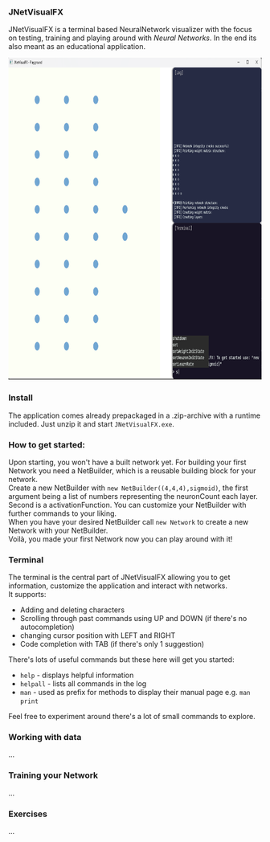 ### JNetVisualFX


JNetVisualFX is a terminal based NeuralNetwork visualizer with the focus on testing, training and playing around with *Neural Networks*. In the end its also meant as an educational application.

<!--suppress CheckImageSize -->
<img src="screenshots/defaultNetwork.png" alt="The startup screen with a 10,10,10,2 Layer Network" width="850" height="641">

### Install

The application comes already prepackaged in a .zip-archive with a runtime included. Just unzip it and start `JNetVisualFX.exe`.

### How to get started:

Upon starting, you won't have a built network yet. For building your first Network you need a NetBuilder, which is a reusable building block for your network.    
Create a new NetBuilder with `new NetBuilder((4,4,4),sigmoid)`, the first argument being a list of numbers representing the neuronCount each layer. Second is a activationFunction.
You can customize your NetBuilder with further commands to your liking.  
When you have your desired NetBuilder call `new Network` to create a new Network with your NetBuilder.  
Voilà, you made your first Network now you can play around with it!

### Terminal

The terminal is the central part of JNetVisualFX allowing you to get information, customize the application and interact with networks.  
It supports:
- Adding and deleting characters
- Scrolling through past commands using UP and DOWN (if there's no autocompletion)
- changing cursor position with LEFT and RIGHT  
- Code completion with TAB (if there's only 1 suggestion)

There's lots of useful commands but these here will get you started:
- `help` - displays helpful information 
- `helpall` - lists all commands in the log
- `man` - used as prefix for methods to display their manual page e.g. `man print`

Feel free to experiment around there's a lot of small commands to explore.


### Working with data
...


### Training your Network
...


### Exercises
...


##
